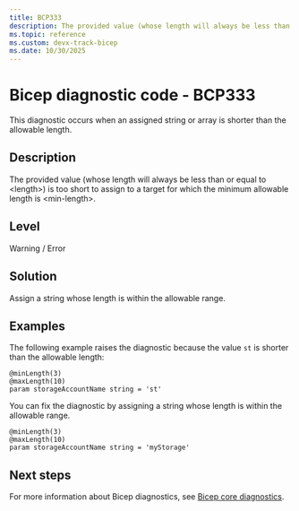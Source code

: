 ```yaml
---
title: BCP333
description: The provided value (whose length will always be less than or equal to <length>) is too short to assign to a target for which the minimum allowable length is <min-length>.
ms.topic: reference
ms.custom: devx-track-bicep
ms.date: 10/30/2025
---
```


# Bicep diagnostic code - BCP333

This diagnostic occurs when an assigned string or array is shorter than the allowable length.

## Description

The provided value (whose length will always be less than or equal to \<length>) is too short to assign to a target for which the minimum allowable length is \<min-length>.

## Level

Warning / Error

## Solution

Assign a string whose length is within the allowable range.

## Examples

The following example raises the diagnostic because the value `st` is shorter than the allowable length:

```bicep
@minLength(3)
@maxLength(10)
param storageAccountName string = 'st'
```

You can fix the diagnostic by assigning a string whose length is within the allowable range.

```bicep
@minLength(3)
@maxLength(10)
param storageAccountName string = 'myStorage'
```

## Next steps

For more information about Bicep diagnostics, see [Bicep core diagnostics](../bicep-core-diagnostics.md).
